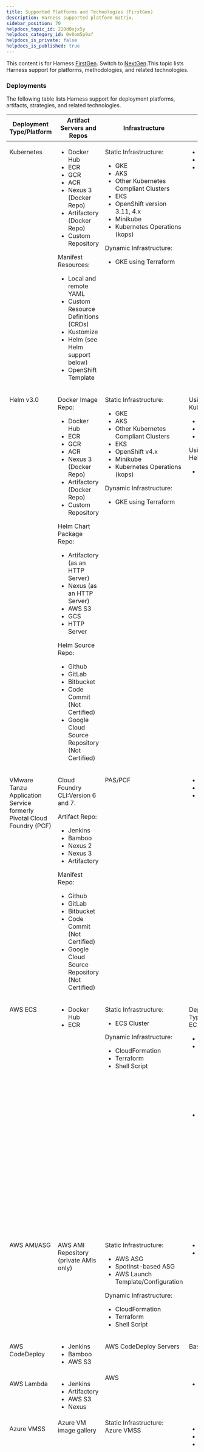 ```yaml
---
title: Supported Platforms and Technologies (FirstGen)
description: Harness supported platform matrix.
sidebar_position: 70
helpdocs_topic_id: 220d0ojx5y
helpdocs_category_id: 0v0om5p9af
helpdocs_is_private: false
helpdocs_is_published: true
---
```


This content is for Harness [FirstGen](../../get-started/harness-first-gen-vs-harness-next-gen.md). Switch to [NextGen](../../get-started/supported-platforms-and-technologies.md).This topic lists Harness support for platforms, methodologies, and related technologies.

### Deployments

The following table lists Harness support for deployment platforms, artifacts, strategies, and related technologies.

<table>
  <thead>
    <tr>
      <th> Deployment Type/Platform</th>
      <th> Artifact Servers and Repos</th>
      <th> Infrastructure</th>
      <th> Strategies</th>
      <th> Verification</th>
      <th> Post-Prod Rollback</th>
    </tr>
  </thead>
  <tbody>
    <tr>
      <td valign="top">
        <p> Kubernetes</p>
      </td>
      <td valign="top">
        <ul>
          <li>Docker Hub</li>
          <li>ECR</li>
          <li>GCR</li>
          <li>ACR</li>
          <li>Nexus 3 (Docker Repo)</li>
          <li>Artifactory (Docker Repo)</li>
          <li>Custom Repository</li>
        </ul>
        <p> Manifest Resources:</p>
        <ul>
          <li>Local and remote YAML</li>
          <li>Custom Resource Definitions (CRDs)</li>
          <li>Kustomize</li>
          <li>Helm (see Helm support below)</li>
          <li>OpenShift Template</li>
        </ul>
      </td>
      <td valign="top">
        <p> Static Infrastructure:</p>
        <ul>
          <li>GKE</li>
          <li>AKS</li>
          <li>Other Kubernetes Compliant Clusters</li>
          <li>EKS</li>
          <li>OpenShift version 3.11, 4.x</li>
          <li>Minikube</li>
          <li>Kubernetes Operations (kops)</li>
        </ul>
        <p> Dynamic Infrastructure:</p>
        <ul>
          <li>GKE using Terraform</li>
        </ul>
      </td>
      <td valign="top">
        <ul>
          <li>Rolling</li>
          <li>Canary</li>
          <li>Blue/Green</li>
        </ul>
      </td>
      <td valign="top">
        <p> Rolling:</p>
        <ul>
          <li>Previous Analysis - Synthetic Load</li>
        </ul>
        <p> Canary:</p>
        <ul>
          <li>Canary Analysis - Realtime Load</li>
        </ul>
        <p> Blue/Green:</p>
        <ul>
          <li>Previous Analysis - Synthetic Load</li>
        </ul>
      </td>
      <td valign="top">
        <p>Yes</p>
      </td>
    </tr>
    <tr>
      <td valign="top">
        <p>Helm v3.0</p>
      </td>
      <td valign="top">
        <p> Docker Image Repo:</p>
        <ul>
          <li>Docker Hub</li>
          <li>ECR</li>
          <li>GCR</li>
          <li>ACR</li>
          <li>Nexus 3 (Docker Repo)</li>
          <li>Artifactory (Docker Repo)</li>
          <li>Custom Repository</li>
        </ul>
        <p> Helm Chart Package Repo:</p>
        <ul>
          <li> Artifactory (as an HTTP Server)</li>
          <li> Nexus (as an HTTP Server)</li>
          <li>AWS S3</li>
          <li>GCS</li>
          <li>HTTP Server</li>
        </ul>
        <p> Helm Source Repo:</p>
        <ul>
          <li>Github</li>
          <li>GitLab</li>
          <li>Bitbucket</li>
          <li> Code Commit (Not Certified)</li>
          <li> Google Cloud Source Repository (Not Certified)</li>
        </ul>
      </td>
      <td valign="top">
        <p> Static Infrastructure:</p>
        <ul>
          <li>GKE</li>
          <li>AKS</li>
          <li>Other Kubernetes Compliant Clusters</li>
          <li>EKS</li>
          <li>OpenShift v4.x</li>
          <li>Minikube</li>
          <li>Kubernetes Operations (kops)</li>
        </ul>
        <p> Dynamic Infrastructure:</p>
        <ul>
          <li>GKE using Terraform</li>
        </ul>
      </td>
      <td valign="top">
        <p> Using Harness Kubernetes:</p>
        <ul>
          <li>Rolling</li>
          <li>Canary</li>
          <li>Blue/Green</li>
        </ul>
        <p> Using native Helm Command:</p>
        <ul>
          <li>Basic along with steady state check</li>
        </ul>
      </td>
      <td valign="top">
        <p> Previous Analysis - Synthetic Load</p>
      </td>
      <td valign="top">
        <p> Not Supported</p>
      </td>
    </tr>
    <tr>
      <td valign="top">
        <p> VMware Tanzu Application Service<br/>formerly Pivotal Cloud Foundry (PCF)</p>
      </td>
      <td valign="top">
        <p>Cloud Foundry CLI:Version 6 and 7.</p>
        <p> Artifact Repo:</p>
        <ul>
          <li>Jenkins</li>
          <li>Bamboo</li>
          <li>Nexus 2</li>
          <li>Nexus 3</li>
          <li>Artifactory</li>
        </ul>
        <p> Manifest Repo:</p>
        <ul>
          <li>Github</li>
          <li>GitLab</li>
          <li>Bitbucket</li>
          <li> Code Commit (Not Certified)</li>
          <li> Google Cloud Source Repository (Not Certified)</li>
        </ul>
      </td>
      <td valign="top">
        <p> PAS/PCF</p>
      </td>
      <td valign="top">
        <ul>
          <li>Canary</li>
          <li>Blue/Green</li>
          <li>Rolling (created as a Basic deployment type Workflow)</li>
        </ul>
      </td>
      <td valign="top">
        <p> Rolling:</p>
        <ul>
          <li>Previous Analysis - Synthetic Load</li>
        </ul>
        <p> Canary:</p>
        <ul>
          <li>Canary Analysis - Realtime Load</li>
        </ul>
        <p> Blue/Green:</p>
        <ul>
          <li>Previous Analysis - Synthetic Load</li>
        </ul>
      </td>
      <td valign="top">
        <p> Yes</p>
      </td>
    </tr>
    <tr>
      <td valign="top">
        <p> AWS ECS</p>
      </td>
      <td valign="top">
        <ul>
          <li>Docker Hub</li>
          <li>ECR</li>
        </ul>
      </td>
      <td valign="top">
        <p> Static Infrastructure:</p>
        <ul>
          <li>ECS Cluster</li>
        </ul>
        <p> Dynamic Infrastructure:</p>
        <ul>
          <li>CloudFormation</li>
          <li>Terraform</li>
          <li>Shell Script</li>
        </ul>
      </td>
      <td valign="top">
        <p> Deployment Types Fargate, EC2:</p>
        <ul>
          <li>
            Canary
          </li>
          <li>
            Blue/Green:
            <ul>
              <li>Using ALB/NLB and Target Group</li>
              <li>Using Route 53 DNS</li>
            </ul>
          </li>
          <li>
            Multi-Service:
            <ul>
              <li> >Caveat: It is created as a Basic Workflow</li>
            </ul>
          </li>
        </ul>
      </td>
      <td valign="top">
        <p> Deployment Type - EC2:</p>
        <ul>
          <li> Canary: Canary Analysis - Realtime Load</li>
          <li> Blue/Green: Previous Analysis - Synthetic Load</li>
          <li> Multi-Service: Previous Analysis - Synthetic Load</li>
        </ul>
        <p> Deployment Type - Fargate:</p>
        <p>Same strategy support as EC2.</p>
        <p>For Fargate: The `complete-docker-id` must be present in the monitoring provider.</p>
        <p>Use hostname expression `completeDockerId`.</p>
      </td>
      <td valign="top">
        <p> Not Supported</p>
      </td>
    </tr>
    <tr>
      <td valign="top">
        <p> AWS AMI/ASG</p>
      </td>
      <td valign="top">
        <p> AWS AMI Repository<br/>(private AMIs only)</p>
      </td>
      <td valign="top">
        <p> Static Infrastructure:</p>
        <ul>
          <li>AWS ASG</li>
          <li>SpotInst-based ASG</li>
          <li>AWS Launch Template/Configuration</li>
        </ul>
        <p> Dynamic Infrastructure:</p>
        <ul>
          <li>CloudFormation</li>
          <li>Terraform</li>
          <li>Shell Script</li>
        </ul>
      </td>
      <td valign="top">
        <ul>
          <li>Canary</li>
          <li>Blue/Green</li>
        </ul>
      </td>
      <td valign="top">
        <p> Canary:</p>
        <ul>
          <li>Canary Analysis - Realtime Load</li>
        </ul>
        <p> Blue/Green:</p>
        <ul>
          <li>Previous Analysis - Synthetic Load</li>
        </ul>
      </td>
      <td valign="top">
        <p>Yes</p>
      </td>
    </tr>
    <tr>
      <td valign="top">
        <p> AWS CodeDeploy</p>
      </td>
      <td valign="top">
        <ul>
          <li>Jenkins</li>
          <li>Bamboo</li>
          <li>AWS S3</li>
        </ul>
      </td>
      <td valign="top">
        <p> AWS CodeDeploy Servers</p>
      </td>
      <td valign="top">
        <p> Basic</p>
      </td>
      <td valign="top">
        <p> Previous Analysis - Synthetic Load</p>
      </td>
      <td valign="top">
        <p> Not Supported</p>
      </td>
    </tr>
    <tr>
      <td valign="top">
        <p> AWS Lambda</p>
      </td>
      <td valign="top">
        <ul>
          <li>Jenkins</li>
          <li>Artifactory</li>
          <li>AWS S3</li>
          <li>Nexus</li>
        </ul>
      </td>
      <td valign="top"> AWS</td>
      <td valign="top">
        <ul>
          <li>Basic</li>
        </ul>
      </td>
      <td valign="top">
        <p> Previous Analysis - Synthetic Load</p>
      </td>
      <td valign="top">
        <p> Not Supported</p>
      </td>
    </tr>
    <tr>
      <td valign="top">
        <p> Azure VMSS</p>
      </td>
      <td valign="top">Azure VM image gallery</td>
      <td valign="top">Static Infrastructure:<br/>Azure VMSS</td>
      <td valign="top">
        <ul>
          <li>Basic</li>
          <li>Canary</li>
          <li>Blue/Green</li>
        </ul>
      </td>
      <td valign="top">
        <p> Basic:</p>
        <ul>
          <li>Previous Analysis - Synthetic Load</li>
        </ul>
        <p> Canary:</p>
        <ul>
          <li>Canary Analysis - Realtime Load</li>
        </ul>
        <p> Blue/Green:</p>
        <ul>
          <li>Previous Analysis - Synthetic Load</li>
        </ul>
      </td>
      <td valign="top">
        <p> Not Supported</p>
      </td>
    </tr>
    <tr>
      <td valign="top">
        <p> Azure Web App</p>
      </td>
      <td valign="top">
        <ul>
          <li>Docker Registry</li>
          <li>Artifactory</li>
          <li>Azure Container Registry</li>
        </ul>
      </td>
      <td valign="top">
        <p> Static Infrastructure:<br/>Azure App Services</p>
        <p> Dynamic Infrastructure:<br/>Terraform, ARM templates</p>
      </td>
      <td valign="top">
        <ul>
          <li>Canary</li>
          <li>Blue/Green</li>
          <li>Basic</li>
        </ul>
      </td>
      <td valign="top">
        <p> Basic:</p>
        <ul>
          <li>Previous Analysis - Synthetic Load</li>
        </ul>
        <p> Canary:</p>
        <ul>
          <li>Canary Analysis - Realtime Load</li>
        </ul>
        <p> Blue/Green:</p>
        <ul>
          <li>Previous Analysis - Synthetic Load</li>
        </ul>
      </td>
      <td valign="top">
        <p> Not Supported</p>
      </td>
    </tr>
    <tr>
      <td valign="top">
        <p> SSH</p>
      </td>
      <td valign="top">
        <p> Copy Artifact:</p>
        <ul>
          <li>Jenkins</li>
          <li>Bamboo</li>
          <li>JFrog Artifactory</li>
          <li>Nexus 2 and Nexus 3</li>
          <li>Google Cloud Strorage</li>
          <li>AWS S3</li>
          <li>Azure Artifacts</li>
        </ul>
      </td>
      <td valign="top">
        <p> Static Infrastructure:</p>
        <ul>
          <li>AWS</li>
          <li>Physical Data Center (<a href="#note_on_virtual_servers">agnostic support for VMs on any platform)</a></li>
          <li>Azure</li>
          <li>GCP (Supported under Physical Data Center)</li>
        </ul>
        <p> Dynamic:</p>
        <ul>
          <li>CloudFormation: SSH on AWS only</li>
          <li>Physical Data Center: Shell Script Provisioner</li>
          <li>Terraform: SSH on AWS only</li>
        </ul>
      </td>
      <td valign="top">
        <ul>
          <li>Basic</li>
          <li>Canary</li>
          <li>Rolling</li>
        </ul>
      </td>
      <td valign="top">
        <p> Basic:</p>
        <ul>
          <li>Previous Analysis - Synthetic Load</li>
        </ul>
        <p> Canary:</p>
        <ul>
          <li>Canary Analysis - Realtime Load</li>
        </ul>
        <p> Rolling:</p>
        <ul>
          <li>Previous Analysis - Synthetic Load</li>
        </ul>
      </td>
      <td valign="top">
        <p> Not Supported</p>
      </td>
    </tr>
    <tr>
      <td valign="top">
        <p> WinRM<br/> IIS (.NET)</p>
      </td>
      <td valign="top">
        <p> Download Artifact:</p>
        <ul>
          <li>Jenkins</li>
          <li>Bamboo</li>
          <li>JFrog Artifactory</li>
          <li>Nexus 2 and Nexus 3</li>
          <li>Google Cloud Strorage</li>
          <li>AWS S3</li>
          <li>Azure Artifacts</li>
          <li>SMB</li>
          <li>SFTP</li>
        </ul>
      </td>
      <td valign="top">
        <p> Static Infrastructure:</p>
        <ul>
          <li>AWS</li>
          <li>Physical Data Center</li>
          <li>Azure Cloud</li>
        </ul>
      </td>
      <td valign="top">
        <ul>
          <li>Basic</li>
          <li>Canary</li>
          <li>Rolling</li>
        </ul>
      </td>
      <td valign="top">
        <p> Previous Analysis - Synthetic Load</p>
      </td>
      <td valign="top">
        <p> Yes</p>
      </td>
    </tr>
  </tbody>
</table>


#### Deployment Notes

The following notes clarify support of some platform features.

##### Kubernetes: What Can I Deploy?

In Harness, a **managed** workload is a Deployment, StatefulSet, or DaemonSet object deployed and managed to steady state.

Harness Canary and Blue/Green Workflow default steps support a single **Deployment** or **StatefulSet** workload as a managed entity.

Rolling Workflow default steps support Deployment, StatefulSet, or DaemonSet as **managed** workloads, but not Jobs.

You can deploy any Kubernetes workload in any Workflow type by using a Harness  [annotation](../firstgen-platform/techref-category/cd-ref/platforms-ref/versioning-and-annotations.md#annotations) to make it unmanaged (`harness.io/direct-apply`).

The  [Apply Step](../continuous-delivery/kubernetes-deployments/deploy-manifests-separately-using-apply-step.md) can deploy any workloads or objects in any Workflow type as a managed workload.

**OpenShift:** Harness supports OpenShift [DeploymentConfig](https://docs.openshift.com/container-platform/4.1/applications/deployments/what-deployments-are.html) in OpenShift clusters as a managed workload across Canary, Blue Green, and Rolling deployment strategies. Please use `apiVersion: apps.openshift.io/v1` and not `apiVersion: v1`.

##### Kubernetes Version Support

The following versions are tested and supported for Kubernetes Canary, Rolling, and Blue/Green deployments:

* 1.13.0
* 1.14.0
* 1.15.0
* 1.16.0
* 1.17.0
* 1.18.0
* 1.19.4
* 1.20.0
* 1.21.0
* 1.22.0
* 1.23.0
* 1.24.3

Currently, Kubernetes command-line tool kubectl binary version 1.19.2 is supported behind the Feature Flag `NEW_KUBECTL_VERSION`. Contact [Harness Support](mailto:support@harness.io) to enable the feature.##### Helm

Harness certifies its Helm support using [Helm 3.1.2](https://github.com/helm/helm/releases/tag/v3.1.2).

Helm chart dependencies are not supported in Git source repositories (Harness [Source Repo Providers](../firstgen-platform/account/manage-connectors/add-source-repo-providers.md)). Helm chart dependencies are supported in [Helm Chart Repositories.](../firstgen-platform/account/manage-connectors/add-helm-repository-servers.md)

##### Artifact Servers, Repos, and Artifacts

Harness uses **Metadata only** when downloading artifact sources. See [Service Types and Artifact Sources.](../continuous-delivery/model-cd-pipeline/setup-services/service-types-and-artifact-sources.md)

For pulling Docker images from Docker repos, Harness has a limit of 10000 for private Docker repos, and 250 for public (no username or password required) Docker repos.

##### Virtual Servers

Harness supports VMs on any platform using the platform-agnostic Physical Data Center deployment type. But Harness has full-fledged API integration only with AWS and Azure, at this time. This integration auto-populates VM names and provides many filtering options usings VPCs, subnets, etc. For VMs on GCP, use the Physical Data Center deployment type in your Harness Infrastructure Definition.

##### AWS SDK Version Support

Harness supports [AWS SDK 1.12.47](https://docs.aws.amazon.com/de_de/AWSJavaSDK/latest/javadoc/overview-summary.html).

##### Azure Deployments and Proxy Authentication

Harness uses the Azure SDK among other methods and Authenticated proxy is not supported for Azure SDK. Consequently, you cannot use Azure connections for artifacts, machine images, etc, that require proxy authentication. This is an Azure limitation, not a Harness limitation. This is a known Azure limitation with Java environment properties and their SDK.

##### Terraform Version Support

Harness does not include Terraform on the Harness Delegate. You must install Terraform on the Delegate when using Terraform in Harness. For more information, go to [Terraform How-tos](../continuous-delivery/terraform-category/terrform-provisioner.md).

Harness supports the following Terraform versions:

* v1.1.9
* v1.0.0
* v0.15.5
* v0.15.0
* v0.14.0

### Verification

Harness supports the following metrics and logging platforms.

#### Metrics Providers

The following table lists Harness support for metrics platforms (APMs).



|  Metrics Provider Name |  Metric Pack |  Deployment Verification |  24/7 Service Guard |
| --- | --- | --- | --- |
| [AppDynamics](/docs/category/appdynamics-verification) |  Business Transactions |  Yes |  Yes |
|  AppDynamics |  JVM and Infra Metrics | Supported via Custom Metrics | Supported via Custom Metrics |
| [New Relic](/docs/category/new-relic-verification) |  Business Transactions |  Yes |  Yes |
|  New Relic |  Insights | Supported via Custom Metrics | Supported via Custom Metrics |
| [CloudWatch](/docs/category/cloudwatch-verification) |  Infrastructure Metrics (ELB, ECS) |  Yes |  Yes |
|  CloudWatch |  Lambda Metrics |  Yes |  Yes |
| [Dynatrace](/docs/category/dynatrace-verification) |  Business Transactions (service level) |  Yes |  Yes |
| [Datadog](/docs/category/datadog-verification) |  Docker Infra Metrics |  Yes |  Yes |
|  Datadog |  ECS Infra Metrics |  Yes |  Yes |
|  Datadog |  APM Traces |  N/A - API not supported by Datadog |  Yes |
|  Datadog |  Custom Metrics |  Yes |  Yes |
| [Stackdriver](/docs/category/stackdriver-verification) |  Infrastructure Metrics |  Yes |  Yes |
|  Stackdriver |  Custom metrics from explorer | No |  Yes |
| [Prometheus](/docs/category/prometheus-verification) |  |  Yes |  Yes |
| [Instana](/docs/category/instana-verification) | Docker Infra MetricsBusiness Transactions |  Yes |  Yes |
| [APM Custom Metrics](/docs/category/custom-metrics-and-logs-verification) |  |  Yes |  Yes |

#### Logging Platforms

Most logging platforms are also supported. See [Verification](/docs/category/continuous-verification).



|  |  |  |
| --- | --- | --- |
| Log Provider Name | Deployment Verification | 24/7 Service Guard |
| Datadog - Logs | Yes | Yes |
| ELK (Elastic) | Yes | Yes |
| Splunk | Yes | Yes |
| Stackdriver - Logs | Yes | Yes |
| Sumo Logic | Yes | Yes |

###  Collaboration

The following table lists Harness support for collaboration tools.



|  Provider Name |  Notification |  Approval/Change Management |
| --- | --- | --- |
| [Microsoft Teams](../firstgen-platform/account/manage-notegroups/send-notifications-to-microsoft-teams.md) |  Yes |  N/A |
| [Email (SMTP)](../firstgen-platform/account/manage-connectors/collaboration-providers.md) |  Yes |  N/A |
| [Slack](../firstgen-platform/account/manage-notegroups/notification-groups.md) |  Yes |  N/A |
| [Jira](../firstgen-platform/account/manage-connectors/collaboration-providers.md) - Supported Custom Field Types: Option, Array, Any, Number, Date, and String - Non-supported Field Types: User, Attachment |  Yes |  Yes |
| [ServiceNow](../firstgen-platform/account/manage-connectors/collaboration-providers.md) |  Yes |  Yes |
| [PagerDuty](../firstgen-platform/account/manage-notegroups/notification-groups.md) |  Yes |  |

### Access Control

The following table lists Harness support for SSO protocols and tools.



|  SSO Type |  SSO Providers |  Authentication Supported |  Authorization (Group Linking) Supported |  SCIM Provisioning |
| --- | --- | --- | --- | --- |
| [SAML](../firstgen-platform/security/access-management-howtos/single-sign-on-sso-with-saml.md) |  Okta |  Yes |  Yes |  Yes |
|  |  Microsoft Entra ID |  Yes |  Yes |  Yes |
|  |  Google |  Yes |  No | No |
|  |  Others |  Yes |  Yes | No |
|  |  OneLogin |  Yes |  Yes |  Yes |
|  |  ADFS SAML |  Yes |  No | No |
|  |  PingFederate |  Yes |  No | No |
| [OAuth 2.0](../firstgen-platform/security/access-management-howtos/single-sign-on-sso-with-oauth-2-0.md) |  Github |  Yes |  No |  N/A |
|  |  GitLab |  Yes |  No |  N/A |
|  |  Bitbucket |  Yes |  No |  N/A |
|  |  Google |  Yes |  No |  N/A |
|  |  Azure |  Yes |  No |  N/A |
|  |  LinkedIn |  Yes |  No |  N/A |
| [LDAP](../firstgen-platform/security/access-management-howtos/sso-ldap.md) (Delegate connectivity needed) |  Active Directory |  Yes |  Yes |  N/A |
|  |  Open LDAP |  Yes |  Yes |  N/A |
|  |  Oracle LDAP |  Yes |  Yes |  N/A |

### Secret Management

The following table lists Harness support for cloud platform secrets management services.



|  Provider Name |  Key Encryption Support |  Encrypted Data Storaged with Harness |  Support for Referencing Existing Secrets |
| --- | --- | --- | --- |
| [AWS KMS](../firstgen-platform/security/secrets-management/secret-management.md#harness-secret-store-aws-kms) |  Yes |  Yes |  No |
| [AWS Secret Manager](../firstgen-platform/security/secrets-management/secret-management.md#aws-secrets-manager) |  Yes |  No |  Yes |
| [Hashicorp Vault](../firstgen-platform/security/secrets-management/secret-management.md#hashi-corp-vault) |  Yes |  No |  Yes |
| [Azure Key Vault](../firstgen-platform/security/secrets-management/secret-management.md#azure-key-vault) |  Yes |  No |  Yes |
| [CyberArk](../firstgen-platform/security/secrets-management/secret-management.md#cyber-ark) |  No |  No |  Yes |
| [Google KMS](../firstgen-platform/security/secrets-management/secret-management.md#google-cloud-kms) |  Yes |  Yes |  No |

### Harness Self-Managed Enterprise Edition

The following table lists the major support features for [Harness Self-Managed Enterprise Edition](harness-on-premise-versions.md) offerings.



|  Solution |  Supported Platform |  Connected\* |  HA Supported\*\* |  Monitoring |  Disaster Recovery |  Auto Restart |  Features Under Controlled Release |
| --- | --- | --- | --- | --- | --- | --- | --- |
| [Kubernetes Cluster](harness-on-premise-versions.md) |  Kubernetes - GKE - AKS - EKS |  Yes |  Yes | Prometheus, Grafana | Supported | Supported |  |
| [Virtual Machine (VM)](harness-on-premise-versions.md) |  Linux VM (3 VM minimum) |  Yes |  Yes | Prometheus, Grafana | Supported | Supported |  |

### SDKs installed with the Delegate

Harness Delegate includes binaries for the SDKs that are required for deployments with Harness-supported integrations. These include binaries for Helm, ChartMuseum, `kubectl`, Kustomize, and so on.

##### Kubernetes Deployments

For Kubernetes deployments, the following SDKs/tools are included and certified.



|  |  |  |
| --- | --- | --- |
| **Manifest Type** | **Required Tool/SDK** | **Certified Version** |
| Kubernetes | kubectl | v1.24.3 |
|  | go-template | v0.4 |
| Helm | kubectl | v1.24.3 |
|  | helm | v3.9.2 |
| Helm (chart is stored in GCS or S3) | kubectl | v1.24.3 |
|  | helm | v3.9.2 |
|  | chartmuseum | v0.8.2 and v0.12.0 |
| Kustomize | kubectl | v1.24.3 |
|  | kustomize | v4.5.4 |
| OpenShift | kubectl | v1.24.3 |
|  | oc | v4 |

##### Native Helm deployments

For Native Helm deployments, the following SDKs/tools are included and certified.



|  |  |  |
| --- | --- | --- |
| **Manifest Type** | **Required Tool/SDK** | **Certified Version** |
| Helm Chart | helm | v3.9.2 |
|  | kubectlRequired if Kubernetes version is 1.16+. | v1.24.3 |

##### Install a Delegate with custom SDK and 3rd-party tool binaries

To support customization, Harness provides a Harness Delegate image that does not include any third-party SDK binaries. We call this image the No Tools Image.

Using the No Tools Image and Delegate YAML, you can install the specific SDK versions you want. You install software on the Delegate using the `INIT_SCRIPT` environment variable in the Delegate YAML.

For steps on using the No Tools Delegate image and installing specific SDK versions, see [Install a Delegate with 3rd Party Tool Custom Binaries](../../platform/delegates/install-delegates/install-a-delegate-with-3-rd-party-tool-custom-binaries.md).

### Browsers

The following browsers are supported:

* **Chrome**: Latest version
* **Firefox**: Latest version
* **Safari**: Latest version

Mobile browsers are not supported.

#### Supported Screen Resolution

Minimum supported screen resolution is 1440x900.

